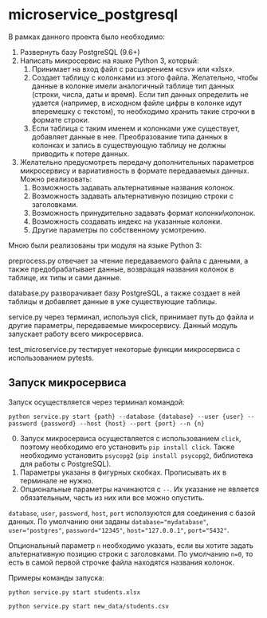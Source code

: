 # microservice_postgresql

В рамках данного проекта было необходимо:

1. Развернуть базу PostgreSQL (9.6+)
2. Написать микросервис на языке Python 3, который:
    1. Принимает на вход файл с расширением «csv» или «xlsx».
    2. Создает таблицу с колонками из этого файла. Желательно, чтобы данные в колонке имели аналогичный таблице тип данных (строки, числа, даты и время). Если тип данных определить не удается (например, в исходном файле цифры в колонке идут вперемешку с текстом), то необходимо хранить такие строчки в формате строки.
    3. Если таблица с таким именем и колонками уже существует, добавляет данные в нее. Преобразование типа данных в колонках и запись в существующую таблицу не должны приводить к потере данных.
3. Желательно предусмотреть передачу дополнительных параметров микросервису и вариативность в формате передаваемых данных. Можно реализовать:
    1. Возможность задавать альтернативные названия колонок.
    2. Возможность задавать альтернативную позицию строки с заголовками.
    3. Возможность принудительно задавать формат колонки\колонок.
    4. Возможность создавать индекс на указанные колонки.
    5. Другие параметры по собственному усмотрению.

Мною были реализованы три модуля на языке Python 3:

preprocess.py отвечает за чтение передаваемого файла с данными, а также предобрабатывает данные, возвращая названия колонок в таблице, их типы и сами данные.

database.py разворачивает базу PostgreSQL, а также создает в ней таблицы и добавляет данные в уже существующие таблицы.

service.py через терминал, используя click, принимает путь до файла и другие параметры, передаваемые микросервису. Данный модуль запускает работу всего микросервиса.

test_microservice.py тестирует некоторые функции микросервиса с использованием pytests.

## Запуск микросервиса

Запуск осуществляется через терминал командой:

```
python service.py start {path} --database {database} --user {user} --password {password} --host {host} --port {port} --n {n}
```

0. Запуск микросервиса осуществляется с использованием `click`, поэтому необходимо его установить `pip install click`. Также необходимо установить `psycopg2` (`pip install psycopg2`, библиотека для работы с PostgreSQL).
1. Параметры указаны в фигурных скобках. Прописывать их в терминале не нужно. 
2. Опциональные параметры начинаются с `--`. Их указание не является обязательным, часть из них или все можно опустить.

`database`, `user`, `password`, `host`, `port` исползуются для соединения с базой данных. По умолчанию они заданы `database="mydatabase"`, `user="postgres"`, `password="12345"`, `host="127.0.0.1"`, `port="5432"`.

Опциональный параметр `n` необходимо указать, если вы хотите задать альтернативную позицию строки с заголовками. По умолчанию `n=0`, то есть в самой первой строчке файла находятся названия колонок.

Примеры команды запуска:

```
python service.py start students.xlsx

python service.py start new_data/students.csv
```
